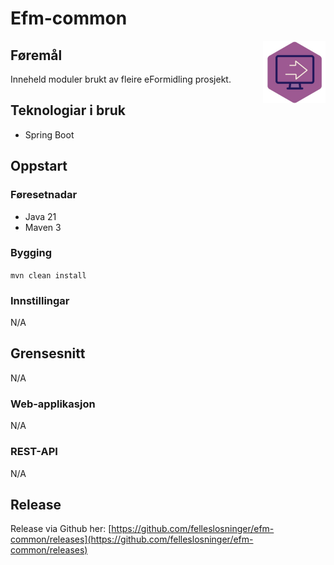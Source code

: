 # Efm-common

<img style="float:right" width="100" height="100" src="./EF.png" alt="Ein del av eFormidling">

## Føremål
Inneheld moduler brukt av fleire eFormidling prosjekt.

## Teknologiar i bruk
- Spring Boot

## Oppstart
### Føresetnadar
- Java 21
- Maven 3

### Bygging
```mvn clean install```

### Innstillingar

N/A

## Grensesnitt

N/A

### Web-applikasjon

N/A

### REST-API

N/A

## Release

Release via Github her: [https://github.com/felleslosninger/efm-common/releases](https://github.com/felleslosninger/efm-common/releases)
